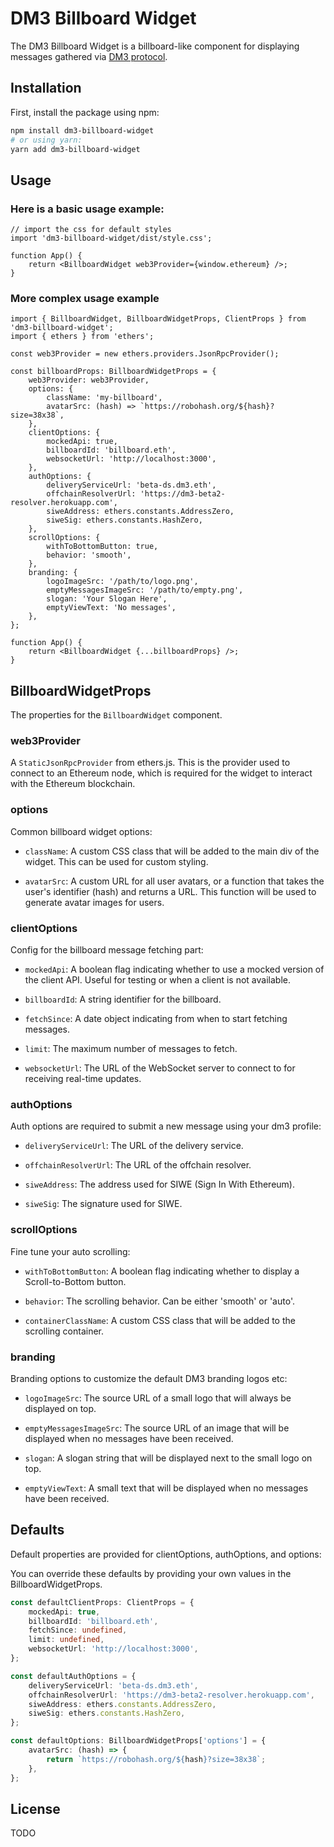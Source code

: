 # DM3 Billboard Widget

The DM3 Billboard Widget is a billboard-like component for displaying messages gathered via [DM3 protocol](https://github.com/corpus-io/dm3/tree/develop#readme).

## Installation

First, install the package using npm:

```bash
npm install dm3-billboard-widget
# or using yarn:
yarn add dm3-billboard-widget
```



## Usage
### Here is a basic usage example:

```tsx
// import the css for default styles
import 'dm3-billboard-widget/dist/style.css';

function App() {
    return <BillboardWidget web3Provider={window.ethereum} />;
}
```


### More complex usage example
```tsx
import { BillboardWidget, BillboardWidgetProps, ClientProps } from 'dm3-billboard-widget';
import { ethers } from 'ethers';

const web3Provider = new ethers.providers.JsonRpcProvider();

const billboardProps: BillboardWidgetProps = {
    web3Provider: web3Provider,
    options: {
        className: 'my-billboard',
        avatarSrc: (hash) => `https://robohash.org/${hash}?size=38x38`,
    },
    clientOptions: {
        mockedApi: true,
        billboardId: 'billboard.eth',
        websocketUrl: 'http://localhost:3000',
    },
    authOptions: {
        deliveryServiceUrl: 'beta-ds.dm3.eth',
        offchainResolverUrl: 'https://dm3-beta2-resolver.herokuapp.com',
        siweAddress: ethers.constants.AddressZero,
        siweSig: ethers.constants.HashZero,
    },
    scrollOptions: {
        withToBottomButton: true,
        behavior: 'smooth',
    },
    branding: {
        logoImageSrc: '/path/to/logo.png',
        emptyMessagesImageSrc: '/path/to/empty.png',
        slogan: 'Your Slogan Here',
        emptyViewText: 'No messages',
    },
};

function App() {
    return <BillboardWidget {...billboardProps} />;
}
```

## BillboardWidgetProps

The properties for the `BillboardWidget` component.

### web3Provider

A `StaticJsonRpcProvider` from ethers.js. This is the provider used to connect to an Ethereum node, which is required for the widget to interact with the Ethereum blockchain.

### options

Common billboard widget options:

- `className`: A custom CSS class that will be added to the main div of the widget. This can be used for custom styling.

- `avatarSrc`: A custom URL for all user avatars, or a function that takes the user's identifier (hash) and returns a URL. This function will be used to generate avatar images for users.

### clientOptions

Config for the billboard message fetching part:

- `mockedApi`: A boolean flag indicating whether to use a mocked version of the client API. Useful for testing or when a client is not available.

- `billboardId`: A string identifier for the billboard.

- `fetchSince`: A date object indicating from when to start fetching messages.

- `limit`: The maximum number of messages to fetch.

- `websocketUrl`: The URL of the WebSocket server to connect to for receiving real-time updates.

### authOptions

Auth options are required to submit a new message using your dm3 profile:

- `deliveryServiceUrl`: The URL of the delivery service.

- `offchainResolverUrl`: The URL of the offchain resolver.

- `siweAddress`: The address used for SIWE (Sign In With Ethereum).

- `siweSig`: The signature used for SIWE.

### scrollOptions

Fine tune your auto scrolling:

- `withToBottomButton`: A boolean flag indicating whether to display a Scroll-to-Bottom button.

- `behavior`: The scrolling behavior. Can be either 'smooth' or 'auto'.

- `containerClassName`: A custom CSS class that will be added to the scrolling container.

### branding

Branding options to customize the default DM3 branding logos etc:

- `logoImageSrc`: The source URL of a small logo that will always be displayed on top.

- `emptyMessagesImageSrc`: The source URL of an image that will be displayed when no messages have been received.

- `slogan`: A slogan string that will be displayed next to the small logo on top.

- `emptyViewText`: A small text that will be displayed when no messages have been received.


## Defaults

Default properties are provided for clientOptions, authOptions, and options:

You can override these defaults by providing your own values in the BillboardWidgetProps.

```ts
const defaultClientProps: ClientProps = {
    mockedApi: true,
    billboardId: 'billboard.eth',
    fetchSince: undefined,
    limit: undefined,
    websocketUrl: 'http://localhost:3000',
};

const defaultAuthOptions = {
    deliveryServiceUrl: 'beta-ds.dm3.eth',
    offchainResolverUrl: 'https://dm3-beta2-resolver.herokuapp.com',
    siweAddress: ethers.constants.AddressZero,
    siweSig: ethers.constants.HashZero,
};

const defaultOptions: BillboardWidgetProps['options'] = {
    avatarSrc: (hash) => {
        return `https://robohash.org/${hash}?size=38x38`;
    },
};
```

## License
TODO

